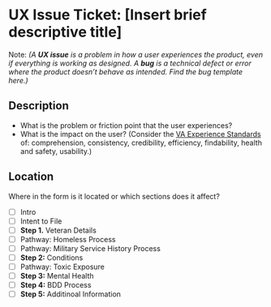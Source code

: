 # UX Issue Ticket: [Insert brief descriptive title]
Note: _(A **UX issue** is a problem in how a user experiences the product, even if everything is working as designed. A **bug** is a technical defect or error where the product doesn’t behave as intended. Find the bug template here.)_

## Description
- What is the problem or friction point that the user experiences?
- What is the impact on the user? (Consider the [VA Experience Standards](https://design.va.gov/about/experience-standards/) of: comprehension, consistency, credibility, efficiency, findability, health and safety, usability.)   


## Location
Where in the form is it located or which sections does it affect?
- [ ] Intro
- [ ] Intent to File
- [ ] **Step 1.** Veteran Details
- [ ] Pathway: Homeless Process
- [ ] Pathway: Military Service History Process
- [ ] **Step 2:** Conditions
- [ ] Pathway: Toxic Exposure
- [ ] **Step 3:** Mental Health
- [ ] **Step 4:** BDD Process
- [ ] **Step 5:** Additinoal Information 
